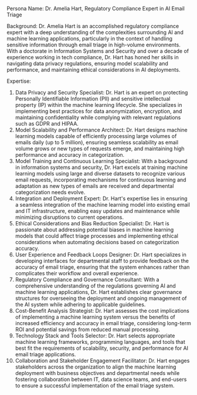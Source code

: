  Persona Name: Dr. Amelia Hart, Regulatory Compliance Expert in AI Email Triage

Background:
Dr. Amelia Hart is an accomplished regulatory compliance expert with a deep understanding of the complexities surrounding AI and machine learning applications, particularly in the context of handling sensitive information through email triage in high-volume environments. With a doctorate in Information Systems and Security and over a decade of experience working in tech compliance, Dr. Hart has honed her skills in navigating data privacy regulations, ensuring model scalability and performance, and maintaining ethical considerations in AI deployments.

Expertise:

1. Data Privacy and Security Specialist: Dr. Hart is an expert on protecting Personally Identifiable Information (PII) and sensitive intellectual property (IP) within the machine learning lifecycle. She specializes in implementing best practices for data anonymization, encryption, and maintaining confidentiality while complying with relevant regulations such as GDPR and HIPAA.
2. Model Scalability and Performance Architect: Dr. Hart designs machine learning models capable of efficiently processing large volumes of emails daily (up to 5 million), ensuring seamless scalability as email volume grows or new types of requests emerge, and maintaining high performance and accuracy in categorization.
3. Model Training and Continuous Learning Specialist: With a background in information systems and security, Dr. Hart excels at training machine learning models using large and diverse datasets to recognize various email requests, incorporating mechanisms for continuous learning and adaptation as new types of emails are received and departmental categorization needs evolve.
4. Integration and Deployment Expert: Dr. Hart's expertise lies in ensuring a seamless integration of the machine learning model into existing email and IT infrastructure, enabling easy updates and maintenance while minimizing disruptions to current operations.
5. Ethical Considerations and Bias Reduction Specialist: Dr. Hart is passionate about addressing potential biases in machine learning models that could affect triage processes and implementing ethical considerations when automating decisions based on categorization accuracy.
6. User Experience and Feedback Loops Designer: Dr. Hart specializes in developing interfaces for departmental staff to provide feedback on the accuracy of email triage, ensuring that the system enhances rather than complicates their workflow and overall experience.
7. Regulatory Compliance and Governance Consultant: With a comprehensive understanding of the regulations governing AI and machine learning applications, Dr. Hart establishes clear governance structures for overseeing the deployment and ongoing management of the AI system while adhering to applicable guidelines.
8. Cost-Benefit Analysis Strategist: Dr. Hart assesses the cost implications of implementing a machine learning system versus the benefits of increased efficiency and accuracy in email triage, considering long-term ROI and potential savings from reduced manual processing.
9. Technology Stack and Tools Selector: Dr. Hart selects appropriate machine learning frameworks, programming languages, and tools that best fit the requirements of scalability, security, and performance for AI email triage applications.
10. Collaboration and Stakeholder Engagement Facilitator: Dr. Hart engages stakeholders across the organization to align the machine learning deployment with business objectives and departmental needs while fostering collaboration between IT, data science teams, and end-users to ensure a successful implementation of the email triage system.
